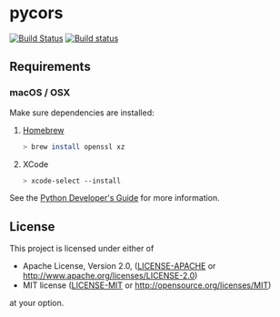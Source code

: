 # pycors

[![Build Status](https://travis-ci.org/nbigaouette/pycors.svg?branch=master)](https://travis-ci.org/nbigaouette/pycors)
[![Build status](https://ci.appveyor.com/api/projects/status/21n6gdcqj4oh68q8?svg=true&passingText=AppVeyor:%20%20passing)](https://ci.appveyor.com/project/nbigaouette/pycors)

## Requirements

### macOS / OSX

Make sure dependencies are installed:

1. [Homebrew](https://brew.sh/)

    ```sh
    > brew install openssl xz
    ```
2. XCode

    ```sh
    > xcode-select --install
    ```

See the [Python Developer's Guide](https://devguide.python.org/setup/#macos-and-os-x) for more information.

## License

This project is licensed under either of

* Apache License, Version 2.0, ([LICENSE-APACHE](LICENSE-APACHE) or
  http://www.apache.org/licenses/LICENSE-2.0)
* MIT license ([LICENSE-MIT](LICENSE-MIT) or
  http://opensource.org/licenses/MIT)

at your option.
